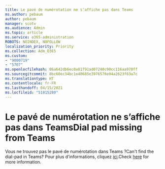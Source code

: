 ```yaml
---
title: Le pavé de numérotation ne s’affiche pas dans Teams
ms.author: pebaum
author: pebaum
manager: scotv
ms.audience: Admin
ms.topic: article
ms.service: o365-administration
ROBOTS: NOINDEX, NOFOLLOW
localization_priority: Priority
ms.collection: Adm_O365
ms.custom:
- "9000719"
- "5707"
ms.openlocfilehash: 86a642db6ec0a81f91ad07240c90cc116aa970ff
ms.sourcegitcommit: 8bc60ec34bc1e40685e3976576e04a2623f63a7c
ms.translationtype: HT
ms.contentlocale: fr-FR
ms.lasthandoff: 04/15/2021
ms.locfileid: "51815280"
---
```

# <a name="dial-pad-missing-from-teams"></a><span data-ttu-id="9e5b2-102">Le pavé de numérotation ne s’affiche pas dans Teams</span><span class="sxs-lookup"><span data-stu-id="9e5b2-102">Dial pad missing from Teams</span></span>

<span data-ttu-id="9e5b2-103">Vous ne trouvez pas le pavé de numérotation dans Teams ?</span><span class="sxs-lookup"><span data-stu-id="9e5b2-103">Can't find the dial-pad in Teams?</span></span> <span data-ttu-id="9e5b2-104">Pour plus d'informations, cliquez [ici](https://docs.microsoft.com/alchemyinsights/teams-voice-dial-pad-missing).</span><span class="sxs-lookup"><span data-stu-id="9e5b2-104">Check [here](https://docs.microsoft.com/alchemyinsights/teams-voice-dial-pad-missing) for more information.</span></span>
